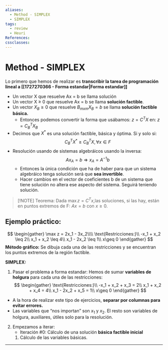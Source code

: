 ```yaml
---
aliases:
  - Method - SIMPLEX
  - SIMPLEX
tags:
  - review
  - Heuri
References: 
cssclasses:
---
```

# Method - SIMPLEX
Lo primero que hemos de realizar es **transcribir la tarea de programación lineal a [[1727270366 - Forma estandar|Forma estandar]]**

+ Un vector X que resuelve Ax = b se llama solución
+ Un vector X ≥ 0 que resuelve Ax = b se llama **solución factible**. 
+ Un vector $X_B \geq 0$ que resuelve $B_{mxm}X_B=b$ se llama **solución factible básica.**
	+ Entonces podemos convertir la forma que usábamos: $z = C^T X$  en: $z = C_B^TX_B$
+ Decimos que $X^*$ es una solución factible, básica y óptima. Si y solo si:
$$C_B^TX^* \geq C_B^TX, \forall x \in F$$
+ Resolución usando de sistemas algebráicos usando la inversa:
$$
Ax_A = b \Rightarrow x_A= A^{-1}b
$$
	+ Entonces la única condición que ha de haber para que un sistema algebráico tenga solución será que **sea invertible**.
	+ Hacer cambios en el vector de coeficientes b de un sistema que tiene solución no altera ese aspecto del sistema. Seguirá teniendo solución.

> [!NOTE] Teorema: 
> Dada $\max z = C^Tx$,las soluciones, si las hay, están en puntos extremos de F: $Ax = b$ con $x\geq0$. 


## Ejemplo práctico: 
$$
\begin{gather}
\max z = 2x_1 - 3x_2\\\\
\text{Restricciones:}\\
-x_1 + x_2 \leq 2\\
x_1 + x_2 \leq 4\\
x_1 - 2x_2 \leq 1\\
x\geq 0
\end{gather}
$$
**Método gráfico:**
Se dibuja cada una de las restricciones y se encuentran los puntos extremos de la región factible. 

**SIMPLEX:**
1. Pasar el problema a forma estandar: Hemos de sumar **variables de holgura** para cada una de las restricciones:
$$
\begin{gather}
\text{Restricciones:}\\
-x_1 + x_2 + x_3 = 2\\
x_1 + x_2 +  x_4 = 4\\
x_1 - 2x_2 + x_5 = 1\\
x\geq 0
\end{gather}
$$
+ A la hora de realizar este tipo de ejercicios, **separar por columnas para evitar errores.**
+ Las variables que “nos importan” son $x_1$ y $x_2$. El resto son variables de holgura, auxiliares, útiles solo para la resolución.

2. Empezamos a iterar:
	+ Iteración #0: Cálculo de una solución **básica factible inicial**
	1. Cálculo de las variables básicas.

***
